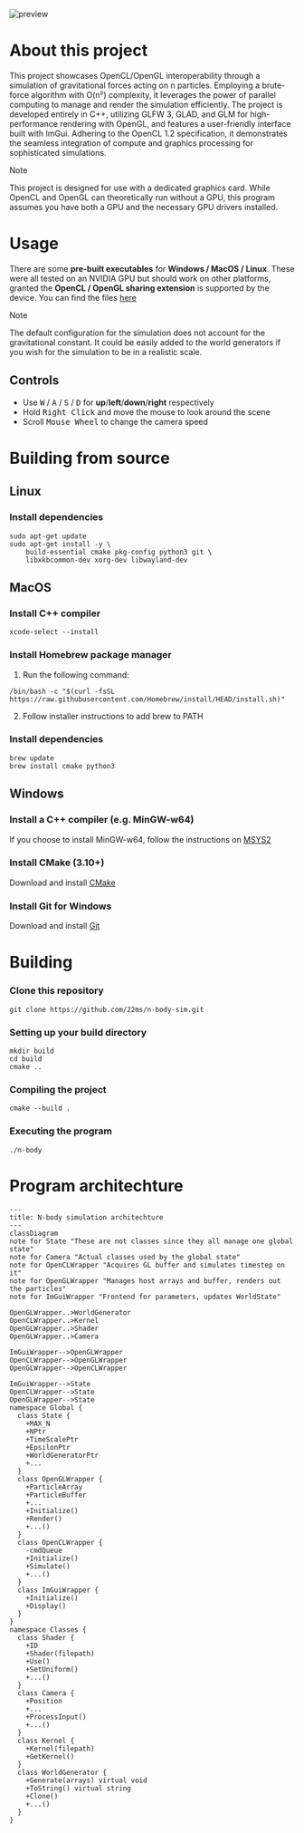 ![preview](preview.gif)
# About this project

This project showcases OpenCL/OpenGL interoperability through a simulation of gravitational forces acting on n particles. 
Employing a brute-force algorithm with O(n²) complexity, it leverages the power of parallel computing to manage and render the simulation efficiently. 
The project is developed entirely in C++, utilizing GLFW 3, GLAD, and GLM for high-performance rendering with OpenGL, and features a user-friendly interface built with ImGui. 
Adhering to the OpenCL 1.2 specification, it demonstrates the seamless integration of compute and graphics processing for sophisticated simulations.

> [!NOTE]
> 
> This project is designed for use with a dedicated graphics card. While OpenCL and OpenGL can theoretically run without a GPU, this program assumes you have both a GPU and the necessary GPU drivers installed.

# Usage

There are some **pre-built executables** for **Windows / MacOS / Linux**.
These were all tested on an NVIDIA GPU but should work on other platforms, granted the **OpenCL / OpenGL sharing extension** is supported by the device.
You can find the files [here]()

> [!NOTE]
> 
> The default configuration for the simulation does not account for the gravitational constant. It could be easily added to the world generators if you wish for the simulation to be in a realistic scale.

## Controls

- Use <kbd>W</kbd> / <kbd>A</kbd> / <kbd>S</kbd> / <kbd>D</kbd> for **up**/**left**/**down**/**right** respectively
- Hold <kbd>Right Click</kbd> and move the mouse to look around the scene
- Scroll <kbd>Mouse Wheel</kbd> to change the camera speed

# Building from source

## Linux

### Install dependencies

```console
sudo apt-get update
sudo apt-get install -y \
    build-essential cmake pkg-config python3 git \
    libxkbcommon-dev xorg-dev libwayland-dev
```

## MacOS

### Install C++ compiler

```console
xcode-select --install
```

### Install Homebrew package manager

1. Run the following command:
```console
/bin/bash -c "$(curl -fsSL https://raw.githubusercontent.com/Homebrew/install/HEAD/install.sh)"
```
2. Follow installer instructions to add brew to PATH

### Install dependencies

```console
brew update
brew install cmake python3
```

## Windows

### Install a C++ compiler (e.g. MinGW-w64)

If you choose to install MinGW-w64, follow the instructions on [MSYS2](https://www.msys2.org/)

### Install CMake (3.10+)

Download and install [CMake](https://cmake.org/download/)

### Install Git for Windows

Download and install [Git](https://git-scm.com/download/win)

# Building

### Clone this repository

```console
git clone https://github.com/22ms/n-body-sim.git
```

### Setting up your build directory

```console
mkdir build
cd build
cmake ..
```

### Compiling the project

```console
cmake --build .
```

### Executing the program

```console
./n-body
```

# Program architechture

```mermaid
---
title: N-body simulation architechture
---
classDiagram
note for State "These are not classes since they all manage one global state"
note for Camera "Actual classes used by the global state"
note for OpenCLWrapper "Acquires GL buffer and simulates timestep on it"
note for OpenGLWrapper "Manages host arrays and buffer, renders out the particles"
note for ImGuiWrapper "Frontend for parameters, updates WorldState"

OpenGLWrapper..>WorldGenerator
OpenCLWrapper..>Kernel
OpenGLWrapper..>Shader
OpenGLWrapper..>Camera

ImGuiWrapper-->OpenGLWrapper
OpenCLWrapper-->OpenGLWrapper
OpenGLWrapper-->OpenCLWrapper

ImGuiWrapper-->State
OpenCLWrapper-->State
OpenGLWrapper-->State
namespace Global {
  class State {
    +MAX_N
    +NPtr
    +TimeScalePtr
    +EpsilonPtr
    +WorldGeneratorPtr
    +...
  }
  class OpenGLWrapper {
    +ParticleArray
    +ParticleBuffer
    +...
    +Initialize()
    +Render()
    +...()
  }
  class OpenCLWrapper {
    -cmdQueue
    +Initialize()
    +Simulate()
    +...()
  }
  class ImGuiWrapper {
    +Initialize()
    +Display()
  }
}
namespace Classes {
  class Shader {
    +ID
    +Shader(filepath)
    +Use()
    +SetUniform()
    +...()
  }
  class Camera {
    +Position
    +...
    +ProcessInput()
    +...()
  }
  class Kernel {
    +Kernel(filepath)
    +GetKernel()
  }
  class WorldGenerator {
    +Generate(arrays) virtual void
    +ToString() virtual string
    +Clone()
    +...()
  }
}

```
